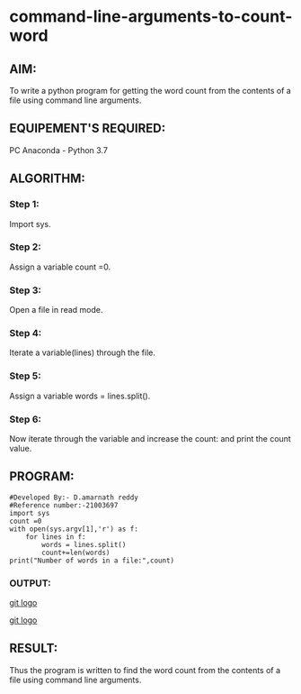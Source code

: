 # command-line-arguments-to-count-word
## AIM:
To write a python program for getting the word count from the contents of a file using command line arguments.
## EQUIPEMENT'S REQUIRED: 
PC
Anaconda - Python 3.7
## ALGORITHM: 
### Step 1:
Import sys.

### Step 2:
Assign a variable count =0.

### Step 3:
Open a file in read mode.

### Step 4:
Iterate a variable(lines) through the file.

### Step 5:
Assign a variable words = lines.split().

### Step 6:
Now iterate through the variable and increase the count: and print the count value.
## PROGRAM:
```
#Developed By:- D.amarnath reddy
#Reference number:-21003697
import sys
count =0
with open(sys.argv[1],'r') as f:
    for lines in f:
        words = lines.split()
        count+=len(words)
print("Number of words in a file:",count)  
```
### OUTPUT:
[git logo](h1.png)

[git logo](h2.png)




## RESULT:
Thus the program is written to find the word count from the contents of a file using command line arguments.
